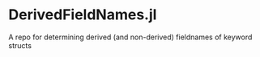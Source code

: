 # DerivedFieldNames.jl
A repo for determining derived (and non-derived) fieldnames of keyword structs
